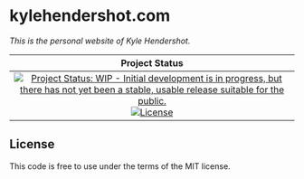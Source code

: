 # kylehendershot.com

_This is the personal website of Kyle Hendershot._

| **Project Status** |
|:------------------:|
| [![Project Status: WIP - Initial development is in progress, but there has not yet been a stable, usable release suitable for the public.](http://www.repostatus.org/badges/latest/wip.svg)](http://www.repostatus.org/#wip) [![License](http://img.shields.io/badge/license-MIT-brightgreen.svg?style=flat)](LICENSE.md) |

## License

This code is free to use under the terms of the MIT license.

